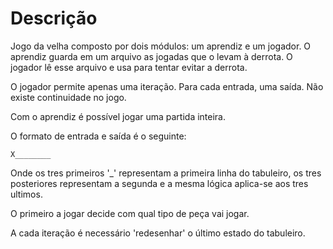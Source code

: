 # Descrição
Jogo da velha composto por dois módulos: um aprendiz e um jogador.
O aprendiz guarda em um arquivo as jogadas que o levam à derrota. 
O jogador lê esse arquivo e usa para tentar evitar a derrota.

O jogador permite apenas uma iteração. Para cada entrada, uma saída. Não existe continuidade no jogo.

Com o aprendiz é possível jogar uma partida inteira.

O formato de entrada e saída é o seguinte: 

```X________```

Onde os tres primeiros '_' representam a primeira linha do tabuleiro, os tres posteriores representam a segunda e a mesma lógica aplica-se aos tres ultimos.

O primeiro a jogar decide com qual tipo de peça vai jogar. 

A cada iteração é necessário 'redesenhar' o último estado do tabuleiro.